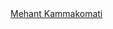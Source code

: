 <html>
<script src="https://platform.linkedin.com/badges/js/profile.js" async defer type="text/javascript"></script>

<div class="badge-base LI-profile-badge" data-locale="en_US" data-size="large" data-theme="dark" data-type="HORIZONTAL" data-vanity="mehant-kammakomati-1a0b41170" data-version="v1"><a class="badge-base__link LI-simple-link" href="https://in.linkedin.com/in/mehant-kammakomati-1a0b41170?trk=profile-badge">Mehant Kammakomati</a></div>
      
</html>

